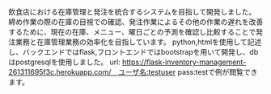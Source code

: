 飲食店における在庫管理と発注を統合するシステムを目指して開発しました。
締め作業の際の在庫の目視での確認、発注作業によるその他の作業の遅れを改善するために、現在の在庫、メニュー、曜日ごとの予測を確認し比較することで発注業務と在庫管理業務の効率化を目指しています。
python,htmlを使用して記述し、バックエンドではflask,フロントエンドではbootstrapを用いて開発し、dbはpostgresqlを使用しました。
url: https://flask-inventory-management-261311695f3c.herokuapp.com/　ユーザ名:testuser pass:testで例が閲覧できます。
